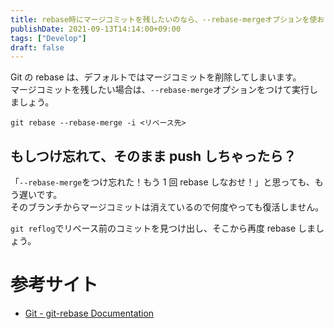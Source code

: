 ```yaml
---
title: rebase時にマージコミットを残したいのなら、--rebase-mergeオプションを使おう
publishDate: 2021-09-13T14:14:00+09:00
tags: ["Develop"]
draft: false
---
```


Git の rebase は、デフォルトではマージコミットを削除してしまいます。  
マージコミットを残したい場合は、`--rebase-merge`オプションをつけて実行しましょう。

```
git rebase --rebase-merge -i <リベース先>
```

## もしつけ忘れて、そのまま push しちゃったら？

「`--rebase-merge`をつけ忘れた！もう 1 回 rebase しなおせ！」と思っても、もう遅いです。  
そのブランチからマージコミットは消えているので何度やっても復活しません。

`git reflog`でリベース前のコミットを見つけ出し、そこから再度 rebase しましょう。

# 参考サイト

- [Git - git-rebase Documentation](https://git-scm.com/docs/git-rebase#Documentation/git-rebase.txt---rebase-mergesrebase-cousinsno-rebase-cousins)
